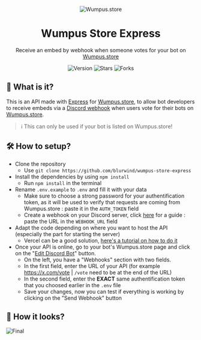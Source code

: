 <p align="center">
  <img src="https://github.com/blurwind/wumpus-store-express/assets/96443442/bdf3f824-58b1-4fbb-b934-684c32a4c36e" alt="Wumpus.store">
</p>

<h1 align="center">Wumpus Store Express</h1>

<p align="center">Receive an embed by webhook when someone votes for your bot on <a href="https://wumpus.store">Wumpus.store</a></p>

<p align="center">
  <img src="https://img.shields.io/badge/version-1.0.0-blue" alt="Version">
  <img src="https://img.shields.io/github/stars/blurwind/wumpus-store-express" alt="Stars">
  <img src="https://img.shields.io/github/forks/blurwind/wumpus-store-express" alt="Forks">
</p>

## 🤔 What is it?
This is an API made with [Express](https://expressjs.com/) for [Wumpus.store](https://wumpus.store), to allow bot developers to receive embeds via a [Discord webhook](https://support.discord.com/hc/en-us/articles/228383668-Intro-to-Webhooks?__cf_chl_tk=ZS.jMt3z7KjacUMOl1Fy2HdD_aHYzRdZLLIAHogiB3w-1708138741-0.0-4434) when users vote for their bots on [Wumpus.store](https://wumpus.store).
<blockquote>
  ℹ️ This can only be used if your bot is listed on Wumpus.store!
</blockquote>

## 🛠️ How to setup?

- Clone the repository
  - Use `git clone https://github.com/blurwind/wumpus-store-express`
- Install the dependencies by using `npm install`
  - Run `npm install` in the terminal
- Rename `.env.example` to `.env` and fill it with your data
  - Make sure to choose a strong password for your authentification token, as it will be used to verify that requests are coming from Wumpus.store : paste it in the `AUTH_TOKEN` field
  - Create a webhook on your Discord server, click [here](https://support.discord.com/hc/en-us/articles/228383668-Intro-to-Webhooks?__cf_chl_tk=ZS.jMt3z7KjacUMOl1Fy2HdD_aHYzRdZLLIAHogiB3w-1708138741-0.0-4434) for a guide : paste the URL in the `WEBHOOK_URL` field
- Adapt the code depending on where you want to host the API (especially  the part for starting the server)
  - Vercel can be a good solution, [here's a tutorial on how to do it](https://www.youtube.com/watch?v=B-T69_VP2Ls)
- Once your API is online, go to your bot's Wumpus.store page and click on the "[Edit Discord Bot](https://wumpus.store/bot/BOT_ID/edit)" button.
  - On the left, you have a "Webhooks" section with two fields.
  - In the first field, enter the URL of your API (for example https://x.com/vote | `/vote` need to be at the end of the URL)
  - In the second field, enter the **EXACT** same authentification token that you choosed earlier in the `.env` file
  - Save your changes, now you can test if everything is working by clicking on the "Send Webhook" button


## 👀 How it looks?
  <img src="https://cdn.discordapp.com/attachments/1207046683360370730/1208254654279061575/image.png?ex=65e29dd5&is=65d028d5&hm=f2b8bcafc797401d92b447c61049a03c4cb3acd53f5896bf74fdc7597af599ff&" alt="Final">